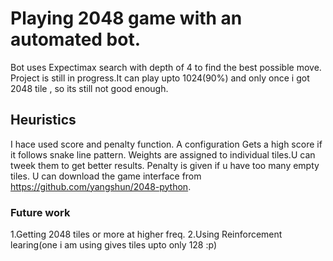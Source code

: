 # Playing 2048 game with an automated bot.
Bot uses Expectimax search with depth of 4 to find the best possible move.
Project is still in progress.It can play upto 1024(90%) and only once i got 
2048 tile , so its still not good enough.
## Heuristics
I hace used score and penalty function.
A configuration Gets a high score if it follows snake line pattern.
Weights are assigned to individual tiles.U can tweek them to get better results.
Penalty is given if u have too many empty tiles.
U can download the game interface from https://github.com/yangshun/2048-python.

### Future work
1.Getting 2048  tiles or more at higher freq.
2.Using Reinforcement learing(one i am using gives tiles upto only 128 :p)


